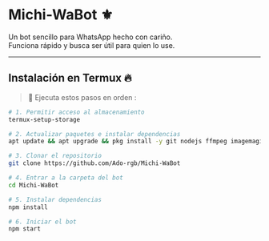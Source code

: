 # Michi-WaBot ⚜️

Un bot sencillo para WhatsApp hecho con cariño.  
Funciona rápido y busca ser útil para quien lo use.

---

## Instalación en Termux 🔥

> 🔰 Ejecuta estos pasos en orden :

```bash
# 1. Permitir acceso al almacenamiento
termux-setup-storage

# 2. Actualizar paquetes e instalar dependencias
apt update && apt upgrade && pkg install -y git nodejs ffmpeg imagemagick

# 3. Clonar el repositorio
git clone https://github.com/Ado-rgb/Michi-WaBot

# 4. Entrar a la carpeta del bot
cd Michi-WaBot

# 5. Instalar dependencias
npm install

# 6. Iniciar el bot
npm start